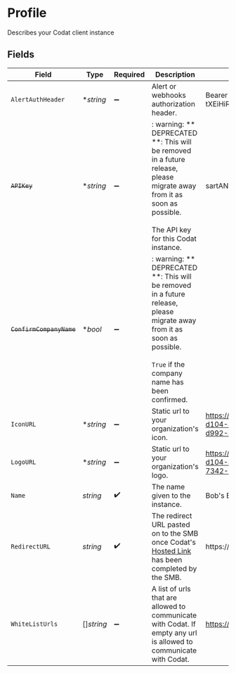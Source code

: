# Profile

Describes your Codat client instance


## Fields

| Field                                                                                                                                                                   | Type                                                                                                                                                                    | Required                                                                                                                                                                | Description                                                                                                                                                             | Example                                                                                                                                                                 |
| ----------------------------------------------------------------------------------------------------------------------------------------------------------------------- | ----------------------------------------------------------------------------------------------------------------------------------------------------------------------- | ----------------------------------------------------------------------------------------------------------------------------------------------------------------------- | ----------------------------------------------------------------------------------------------------------------------------------------------------------------------- | ----------------------------------------------------------------------------------------------------------------------------------------------------------------------- |
| `AlertAuthHeader`                                                                                                                                                       | **string*                                                                                                                                                               | :heavy_minus_sign:                                                                                                                                                      | Alert or webhooks authorization header.                                                                                                                                 | Bearer tXEiHiRK7XCtI8TNHbpGs1LI1pumdb4Cl1QIo7B2                                                                                                                         |
| ~~`APIKey`~~                                                                                                                                                            | **string*                                                                                                                                                               | :heavy_minus_sign:                                                                                                                                                      | : warning: ** DEPRECATED **: This will be removed in a future release, please migrate away from it as soon as possible.<br/><br/>The API key for this Codat instance.   | sartANTjHAkLdbyDfaynoTQb7pkmj6hXHmnQKMrB                                                                                                                                |
| ~~`ConfirmCompanyName`~~                                                                                                                                                | **bool*                                                                                                                                                                 | :heavy_minus_sign:                                                                                                                                                      | : warning: ** DEPRECATED **: This will be removed in a future release, please migrate away from it as soon as possible.<br/><br/>`True` if the company name has been confirmed. |                                                                                                                                                                         |
| `IconURL`                                                                                                                                                               | **string*                                                                                                                                                               | :heavy_minus_sign:                                                                                                                                                      | Static url to your organization's icon.                                                                                                                                 | https://client-images.codat.io/icon/042399f5-d104-4f38-9ce8-cac3524f4e88_3f5623af-d992-4c22-bc08-e58c520a8526.ico                                                       |
| `LogoURL`                                                                                                                                                               | **string*                                                                                                                                                               | :heavy_minus_sign:                                                                                                                                                      | Static url to your organization's logo.                                                                                                                                 | https://client-images.codat.io/logo/042399f5-d104-4f38-9ce8-cac3524f4e88_5806cb1f-7342-4c0e-a0a8-99bfbc47b0ff.png                                                       |
| `Name`                                                                                                                                                                  | *string*                                                                                                                                                                | :heavy_check_mark:                                                                                                                                                      | The name given to the instance.                                                                                                                                         | Bob's Burgers                                                                                                                                                           |
| `RedirectURL`                                                                                                                                                           | *string*                                                                                                                                                                | :heavy_check_mark:                                                                                                                                                      | The redirect URL pasted on to the SMB once Codat's [Hosted Link](https://docs.codat.io/auth-flow/authorize-hosted-link) has been completed by the SMB.                  | https://bobs-burgers.{countrySuffix}/{companyId}                                                                                                                        |
| `WhiteListUrls`                                                                                                                                                         | []*string*                                                                                                                                                              | :heavy_minus_sign:                                                                                                                                                      | A list of urls that are allowed to communicate with Codat. If empty any url is allowed to communicate with Codat.                                                       | https://bobs-burgers.com                                                                                                                                                |
